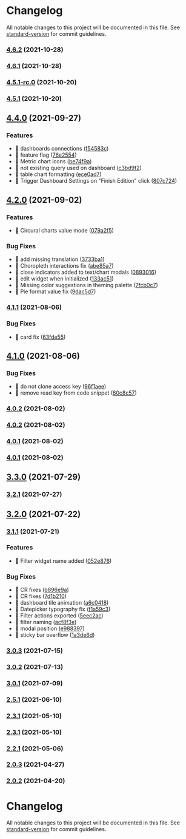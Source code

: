 # Changelog

All notable changes to this project will be documented in this file. See [standard-version](https://github.com/conventional-changelog/standard-version) for commit guidelines.

### [4.6.2](https://github.com/keen/explorer/compare/v4.6.1...v4.6.2) (2021-10-28)

### [4.6.1](https://github.com/keen/explorer/compare/v4.5.1...v4.6.1) (2021-10-28)

### [4.5.1-rc.0](https://github.com/keen/explorer/compare/v4.4.0-rc.11...v4.5.1-rc.0) (2021-10-20)

### [4.5.1](https://github.com/keen/explorer/compare/v4.4.0-rc.11...v4.5.1) (2021-10-20)

## [4.4.0](https://github.com/keen/explorer/compare/v4.2.0...v4.4.0) (2021-09-27)


### Features

* 🎸 dashboards connections ([f54583c](https://github.com/keen/explorer/commit/f54583ca9ef9d43bcbd122d5ee4505a6b92ba699))
* 🎸 feature flag ([76e2554](https://github.com/keen/explorer/commit/76e2554897dfc6b85ffdbcf1318a0d658a436ae1))
* 🎸 Metric chart icons ([be74f9a](https://github.com/keen/explorer/commit/be74f9a8f46413eefef833e31895eef51a7a7c89))
* 🎸 not existing query used on dashboard ([c3bd9f2](https://github.com/keen/explorer/commit/c3bd9f2ae3cee6dced5865fe9ed0fd13e0498c24))
* 🎸 table chart formatting ([ece0ad7](https://github.com/keen/explorer/commit/ece0ad7e49877d79e36ba2119ccda38ee05ee485))
* 🎸 Trigger Dashboard Settings on "Finish Edition" click ([807c724](https://github.com/keen/explorer/commit/807c724899f6306cf0d53b75069533c7d2d51383))

## [4.2.0](https://github.com/keen/explorer/compare/v4.1.1...v4.2.0) (2021-09-02)


### Features

* 🎸 Circural charts value mode ([079a2f5](https://github.com/keen/explorer/commit/079a2f50e6ae7450c5b344699c32f4c3832a70fc))


### Bug Fixes

* 🐛 add missing translation ([3733ba1](https://github.com/keen/explorer/commit/3733ba1eb48a80e75bb39d2895cb6e9c93116c21))
* 🐛 Choropleth interactions fix ([abe85a7](https://github.com/keen/explorer/commit/abe85a77f0f4191c300acab4034f045ce0bbc145))
* 🐛 close indicators added to text/chart modals ([0893016](https://github.com/keen/explorer/commit/0893016ccea44c969a2b60af7534ea5b6a6cf6d1))
* 🐛 edit widget when initialized ([133ac51](https://github.com/keen/explorer/commit/133ac51df74f207e122570b83b44433bf276a3d6))
* 🐛 Missing color suggestions in theming palette ([7fcb0c7](https://github.com/keen/explorer/commit/7fcb0c7eb49068b57a057b9610be619cd4957645))
* 🐛 Pie format value fix ([9dac5d7](https://github.com/keen/explorer/commit/9dac5d757861341ea9b052f467c9e6cc71967b55))

### [4.1.1](https://github.com/keen/explorer/compare/v4.1.0...v4.1.1) (2021-08-06)


### Bug Fixes

* 🐛 card fix ([63fde55](https://github.com/keen/explorer/commit/63fde5574abe46d0d79bc0acd9b46a583957d836))

## [4.1.0](https://github.com/keen/explorer/compare/v4.1.0-rc.2...v4.1.0) (2021-08-06)


### Bug Fixes

* 🐛 do not clone access key ([96f1aee](https://github.com/keen/explorer/commit/96f1aee2917dca479ca30e01ad67b92d30ad4ec1))
* 🐛 remove read key from code snippet ([60c8c57](https://github.com/keen/explorer/commit/60c8c573a920858669dccd79681dee3105ee3089))

### [4.0.2](https://github.com/keen/explorer/compare/v4.0.2-rc.0...v4.0.2) (2021-08-02)

### [4.0.2](https://github.com/keen/explorer/compare/v4.0.1-rc.1...v4.0.2) (2021-08-02)

### [4.0.1](https://github.com/keen/explorer/compare/v4.0.1-rc.0...v4.0.1) (2021-08-02)

### [4.0.1](https://github.com/keen/explorer/compare/v4.0.1-rc.0...v4.0.1) (2021-08-02)

## [3.3.0](https://github.com/keen/explorer/compare/v3.3.0-rc.2...v3.3.0) (2021-07-29)

### [3.2.1](https://github.com/keen/explorer/compare/v3.2.1-rc.0...v3.2.1) (2021-07-27)

## [3.2.0](https://github.com/keen/explorer/compare/v3.2.0-rc.2...v3.2.0) (2021-07-22)

### [3.1.1](https://github.com/keen/explorer/compare/v3.0.3-rc.0...v3.1.1) (2021-07-21)

### Features

* 🎸 Filter widget name added ([052e876](https://github.com/keen/explorer/commit/052e87659c0cafcbd33a7b6dab30a3a6fd62dd3a))


### Bug Fixes

* 🐛 CR fixes ([b896e9a](https://github.com/keen/explorer/commit/b896e9a1ed0cf7e53e1c402e8ababab66b42357d))
* 🐛 CR fixes ([7d1b210](https://github.com/keen/explorer/commit/7d1b2104585bcb881ad076b22b950f71986a78f1))
* 🐛 dashboard tile animation ([a6c0418](https://github.com/keen/explorer/commit/a6c0418f6116afa8d55400fa68ddabd02a996921))
* 🐛 Datepicker typography fix ([f1a59c3](https://github.com/keen/explorer/commit/f1a59c3b6c122463703afb444774595bac5e5260))
* 🐛 Filter actions exported ([5eec2ac](https://github.com/keen/explorer/commit/5eec2aca1337c694cc7b88a1818e45a48b385fbe))
* 🐛 filter naming ([acf8f3e](https://github.com/keen/explorer/commit/acf8f3ea352b37e10007ef51deb5e042a680354a))
* 🐛 modal position ([e988397](https://github.com/keen/explorer/commit/e98839781ccee07fae714d34817f2aefc442863a))
* 🐛 sticky bar overflow ([1a3de6d](https://github.com/keen/explorer/commit/1a3de6deb5b09329331a81965827c1f8ca77d2a0))

### [3.0.3](https://github.com/keen/explorer/compare/v3.0.3-rc.0...v3.0.3) (2021-07-15)

### [3.0.2](https://github.com/keen/explorer/compare/v3.0.2-rc.0...v3.0.2) (2021-07-13)

### [3.0.1](https://github.com/keen/explorer/compare/v3.0.1-rc.0...v3.0.1) (2021-07-09)

### [2.5.1](https://github.com/keen/explorer/compare/v2.4.0-rc.16...v2.5.1) (2021-06-10)

### [2.3.1](https://github.com/keen/explorer/compare/v2.3.1-rc.0...v2.3.1) (2021-05-10)

### [2.3.1](https://github.com/keen/explorer/compare/v2.3.1-rc.0...v2.3.1) (2021-05-10)

### [2.2.1](https://github.com/keen/explorer/compare/v2.2.1-rc.0...v2.2.1) (2021-05-06)

### [2.0.3](https://github.com/keen/explorer/compare/v2.0.3-rc.0...v2.0.3) (2021-04-27)

### [2.0.2](https://github.com/keen/explorer/compare/v2.0.2-rc.1...v2.0.2) (2021-04-20)

# Changelog

All notable changes to this project will be documented in this file. See [standard-version](https://github.com/conventional-changelog/standard-version) for commit guidelines.
